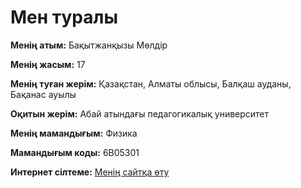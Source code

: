 <!DOCTYPE html>
<html lang="kk">
<head>
    <meta charset="UTF-8">
    <meta name="viewport" content="width=device-width, initial-scale=1.0">
    <title>Мен туралы</title>
</head>
<body>
    <h1>Мен туралы</h1>
    <p><strong>Менің атым:</strong> Бақытжанқызы Мөлдір</p>
    <p><strong>Менің жасым:</strong> 17</p>
    <p><strong>Менің туған жерім:</strong> Қазақстан, Алматы облысы, Балқаш ауданы, Бақанас ауылы</p>
    <p><strong>Оқитын жерім:</strong> Абай атындағы педагогикалық университет</p>
    <p><strong>Менің мамандығым:</strong> Физика</p>
    <p><strong>Мамандығым коды:</strong> 6В05301</p>
    <p><strong>Интернет сілтеме:</strong> <a href="https://moldirakylbek07.wixsite.com/moldir1" target="_blank">Менің сайтқа өту</a></p>
</body>
</html>
